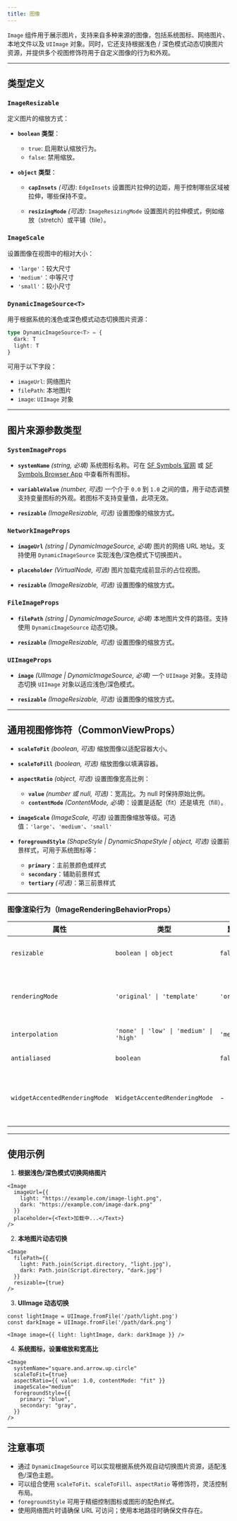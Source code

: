 ```yaml
---
title: 图像
---
```

`Image` 组件用于展示图片，支持来自多种来源的图像，包括系统图标、网络图片、本地文件以及 `UIImage` 对象。同时，它还支持根据浅色 / 深色模式动态切换图片资源，并提供多个视图修饰符用于自定义图像的行为和外观。

---

## **类型定义**

### `ImageResizable`

定义图片的缩放方式：

* **`boolean` 类型**：

  * `true`: 启用默认缩放行为。
  * `false`: 禁用缩放。

* **`object` 类型**：

  * **`capInsets`** *(可选)*: `EdgeInsets`
    设置图片拉伸的边距，用于控制哪些区域被拉伸，哪些保持不变。

  * **`resizingMode`** *(可选)*: `ImageResizingMode`
    设置图片的拉伸模式，例如缩放（stretch）或平铺（tile）。

### `ImageScale`

设置图像在视图中的相对大小：

* `'large'`：较大尺寸
* `'medium'`：中等尺寸
* `'small'`：较小尺寸

### `DynamicImageSource<T>`

用于根据系统的浅色或深色模式动态切换图片资源：

```ts
type DynamicImageSource<T> = {
  dark: T
  light: T
}
```

可用于以下字段：

* `imageUrl`: 网络图片
* `filePath`: 本地图片
* `image`: `UIImage` 对象

---

## **图片来源参数类型**

### `SystemImageProps`

* **`systemName`** *(string, 必填)*
  系统图标名称。可在 [SF Symbols 官网](https://developer.apple.com/design/resources/#sf-symbols) 或 [SF Symbols Browser App](https://apps.apple.com/cn/app/sf-symbols-reference/id1491161336?l=en-GB) 中查看所有图标。

* **`variableValue`** *(number, 可选)*
  一个介于 `0.0` 到 `1.0` 之间的值，用于动态调整支持变量图标的外观。若图标不支持变量值，此项无效。

* **`resizable`** *(ImageResizable, 可选)*
  设置图像的缩放方式。

### `NetworkImageProps`

* **`imageUrl`** *(string | DynamicImageSource<string>, 必填)*
  图片的网络 URL 地址。支持使用 `DynamicImageSource` 实现浅色/深色模式下切换图片。

* **`placeholder`** *(VirtualNode, 可选)*
  图片加载完成前显示的占位视图。

* **`resizable`** *(ImageResizable, 可选)*
  设置图像的缩放方式。

### `FileImageProps`

* **`filePath`** *(string | DynamicImageSource<string>, 必填)*
  本地图片文件的路径。支持使用 `DynamicImageSource` 动态切换。

* **`resizable`** *(ImageResizable, 可选)*
  设置图像的缩放方式。

### `UIImageProps`

* **`image`** *(UIImage | DynamicImageSource<UIImage>, 必填)*
  一个 `UIImage` 对象。支持动态切换 `UIImage` 对象以适应浅色/深色模式。

* **`resizable`** *(ImageResizable, 可选)*
  设置图像的缩放方式。

---

## **通用视图修饰符（CommonViewProps）**

* **`scaleToFit`** *(boolean, 可选)*
  缩放图像以适配容器大小。

* **`scaleToFill`** *(boolean, 可选)*
  缩放图像以填满容器。

* **`aspectRatio`** *(object, 可选)*
  设置图像宽高比例：

  * **`value`** *(number 或 null, 可选)*：宽高比。为 null 时保持原始比例。
  * **`contentMode`** *(ContentMode, 必填)*：设置是适配（fit）还是填充（fill）。

* **`imageScale`** *(ImageScale, 可选)*
  设置图像缩放等级。可选值：`'large'`、`'medium'`、`'small'`

* **`foregroundStyle`** *(ShapeStyle | DynamicShapeStyle | object, 可选)*
  设置前景样式，可用于系统图标等：

  * **`primary`**：主前景颜色或样式
  * **`secondary`**：辅助前景样式
  * **`tertiary`** *(可选)*：第三前景样式

---

### 图像渲染行为（ImageRenderingBehaviorProps）

| 属性                            | 类型                                      | 默认值          | 说明                                           |
| ----------------------------- | --------------------------------------- | ------------ | -------------------------------------------- |
| `resizable`                   | `boolean \| object`                     | `false`      | 控制图像是否自适应尺寸（详见下方）                            |
| `renderingMode`               | `'original' \| 'template'`              | `'original'` | 设置图像渲染模式，`template` 可使用 `foregroundColor` 着色 |
| `interpolation`               | `'none' \| 'low' \| 'medium' \| 'high'` | `'medium'`   | 设置图像缩放时的插值质量                                 |
| `antialiased`                 | `boolean`                               | `false`      | 是否开启抗锯齿边缘渲染                                  |
| `widgetAccentedRenderingMode` | `WidgetAccentedRenderingMode`           | -            | 控制在 Widget 的强调模式下的图像渲染方式（仅 Widget 有效）        |

---

## **使用示例**

1. **根据浅色/深色模式切换网络图片**

```tsx
<Image
  imageUrl={{
    light: "https://example.com/image-light.png",
    dark: "https://example.com/image-dark.png"
  }}
  placeholder={<Text>加载中...</Text>}
/>
```

2. **本地图片动态切换**

```tsx
<Image
  filePath={{
    light: Path.join(Script.directory, "light.jpg"),
    dark: Path.join(Script.directory, "dark.jpg")
  }}
  resizable={true}
/>
```

3. **UIImage 动态切换**

```tsx
const lightImage = UIImage.fromFile('/path/light.png')
const darkImage = UIImage.fromFile('/path/dark.png')

<Image image={{ light: lightImage, dark: darkImage }} />
```

4. **系统图标，设置缩放和宽高比**

```tsx
<Image
  systemName="square.and.arrow.up.circle"
  scaleToFit={true}
  aspectRatio={{ value: 1.0, contentMode: "fit" }}
  imageScale="medium"
  foregroundStyle={{
    primary: "blue",
    secondary: "gray",
  }}
/>
```

---

## 注意事项

* 通过 `DynamicImageSource` 可以实现根据系统外观自动切换图片资源，适配浅色/深色主题。
* 可以组合使用 `scaleToFit`、`scaleToFill`、`aspectRatio` 等修饰符，灵活控制布局。
* `foregroundStyle` 可用于精细控制图标或图形的配色样式。
* 使用网络图片时请确保 URL 可访问；使用本地路径时确保文件存在。
